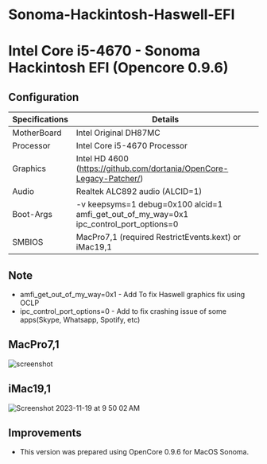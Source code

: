 # Sonoma-Hackintosh-Haswell-EFI

# Intel Core i5-4670 - Sonoma Hackintosh EFI (Opencore 0.9.6)
## Configuration

| Specifications | Details                                                  |
| ------------------- | ------------------------------------------- |
| MotherBoard     | Intel Original DH87MC      					|
| Processor           | Intel Core i5-4670 Processor    		    |
| Graphics | Intel HD 4600 (https://github.com/dortania/OpenCore-Legacy-Patcher/)              |
| Audio          | Realtek ALC892 audio (ALCID=1)            |
| Boot-Args | -v keepsyms=1 debug=0x100 alcid=1 amfi_get_out_of_my_way=0x1 ipc_control_port_options=0 |
| SMBIOS | MacPro7,1 (required RestrictEvents.kext) or iMac19,1 |

## Note
- amfi_get_out_of_my_way=0x1 - Add To fix Haswell graphics fix using OCLP
- ipc_control_port_options=0 - Add to fix crashing issue of some apps(Skype, Whatsapp, Spotify, etc)
## MacPro7,1
![screenshot](https://github.com/Nishit-Chauhan/Sonoma-Hackintosh-Haswell-EFI/assets/45855322/68bb6165-9d1b-4967-a6a2-846abf4ab6a1)

## iMac19,1
![Screenshot 2023-11-19 at 9 50 02 AM](https://github.com/Nishit-Chauhan/Sonoma-Hackintosh-Haswell-EFI/assets/45855322/d71ba6e1-22b8-408c-8215-baa9732869b7)

## Improvements
- This version was prepared using OpenCore 0.9.6 for MacOS Sonoma.
